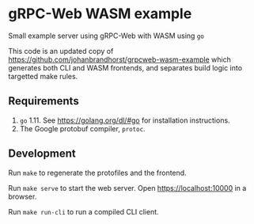 # gRPC-Web WASM example

Small example server using gRPC-Web with WASM using `go`

This code is an updated copy of <https://github.com/johanbrandhorst/grpcweb-wasm-example> which
generates both CLI and WASM frontends, and separates build logic into targetted make rules.

## Requirements

1. `go` 1.11. See https://golang.org/dl/#go for installation instructions.
1. The Google protobuf compiler, `protoc`.

## Development

Run `make` to regenerate the protofiles and the frontend.

Run `make serve` to start the web server.  Open <https://localhost:10000> in a browser.

Run `make run-cli` to run a compiled CLI client.
